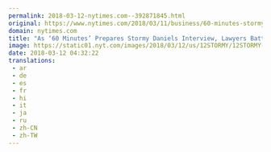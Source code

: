 ```yaml
---
permalink: 2018-03-12-nytimes.com--392871845.html
original: https://www.nytimes.com/2018/03/11/business/60-minutes-stormy-daniels.html?partner=rss&amp;emc=rss
domain: nytimes.com
title: "As ‘60 Minutes’ Prepares Stormy Daniels Interview, Lawyers Battle"
image: https://static01.nyt.com/images/2018/03/12/us/12STORMY/12STORMY-mediumThreeByTwo440-v2.jpg
date: 2018-03-12 04:32:22
translations: 
 - ar
 - de
 - es
 - fr
 - hi
 - it
 - ja
 - ru
 - zh-CN
 - zh-TW
---
```


